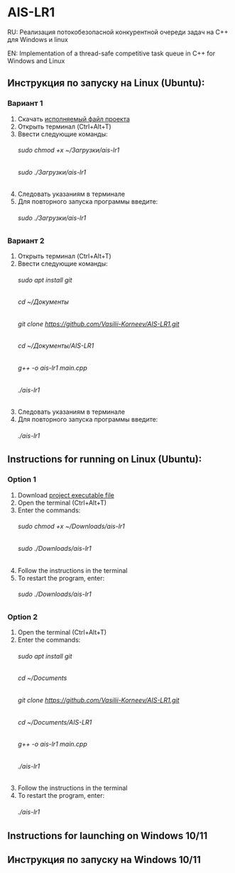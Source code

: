 # AIS-LR1
RU: Реализация потокобезопасной конкурентной очереди задач на С++ для Windows и linux

EN: Implementation of a thread-safe competitive task queue in C++ for Windows and Linux

## Инструкция по запуску на Linux (Ubuntu):
### Вариант 1
1) Скачать [исполняемый файл проекта](https://github.com/Vasilii-Korneev/AIS-LR1/blob/main/ais-lr1)
2) Открыть терминал (Ctrl+Alt+T)
3) Ввести следующие команды:
   ###### <tab><tab>sudo chmod +x ~/Загрузки/ais-lr1
   ###### <tab><tab>sudo ./Загрузки/ais-lr1
4) Следовать указаниям в терминале
5) Для повторного запуска программы введите:   
   ###### <tab><tab>sudo ./Загрузки/ais-lr1
### Вариант 2
1) Открыть терминал (Ctrl+Alt+T)
2) Ввести следующие команды:
   ###### sudo apt install git
   ###### cd ~/Документы
   ###### git clone https://github.com/Vasilii-Korneev/AIS-LR1.git
   ###### cd ~/Документы/AIS-LR1
   ###### g++ -o ais-lr1 main.cpp
   ###### ./ais-lr1
4) Следовать указаниям в терминале
5) Для повторного запуска программы введите:   
   ###### ./ais-lr1
## Instructions for running on Linux (Ubuntu):
### Option 1
1) Download [project executable file](https://github.com/Vasilii-Korneev/AIS-LR1/blob/main/ais-lr1)
2) Open the terminal (Ctrl+Alt+T)
3) Enter the commands:
   ###### <tab><tab>sudo chmod +x ~/Downloads/ais-lr1
   ###### <tab><tab>sudo ./Downloads/ais-lr1
4) Follow the instructions in the terminal
5) To restart the program, enter:
   ###### <tab><tab>sudo ./Downloads/ais-lr1
### Option 2
1) Open the terminal (Ctrl+Alt+T)
2) Enter the commands:
   ###### sudo apt install git
   ###### cd ~/Documents
   ###### git clone https://github.com/Vasilii-Korneev/AIS-LR1.git
   ###### cd ~/Documents/AIS-LR1
   ###### g++ -o ais-lr1 main.cpp
   ###### ./ais-lr1
4) Follow the instructions in the terminal
5) To restart the program, enter:
   ###### ./ais-lr1
   
## Instructions for launching on Windows 10/11
   
## Инструкция по запуску на Windows 10/11
